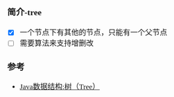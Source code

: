 <span  style="font-family: Simsun,serif; font-size: 17px; ">

### 简介-tree

- [x] 一个节点下有其他的节点，只能有一个父节点
- [ ] 需要算法来支持增删改

### 参考

- [Java数据结构:树（Tree）](https://zhuanlan.zhihu.com/p/74141967)

</span>